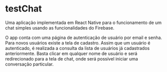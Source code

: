 # testChat
Uma aplicação implementada em React Native para o funcionamento de um chat simples usando as funcionalidades do Firebase.

O app conta com uma página de autenticação de usuário por email e senha. Para novos usuários existe a tela de cadastro.
Assim que um usuário é autenticado, é realizada a consulta da lista de usuários já cadastrados anteriormente. Basta clicar em qualquer nome de usuário e será redirecionado para a tela de chat, onde será possível iniciar uma conversação particular.
